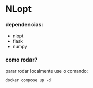 # NLopt

### dependencias:

- nlopt
- flask
- numpy

### como rodar?

parar rodar localmente use o comando: 

```shell
docker compose up -d
```